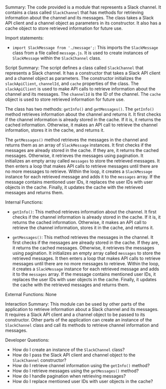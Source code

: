 Summary:
The code provided is a module that represents a Slack channel. It contains a class called `SlackChannel` that has methods for retrieving information about the channel and its messages. The class takes a Slack API client and a channel object as parameters in its constructor. It also has a cache object to store retrieved information for future use.

Import statements:
- `import SlackMessage from './message';`: This imports the `SlackMessage` class from a file called `message.js`. It is used to create instances of `SlackMessage` within the `SlackChannel` class.

Script Summary:
The script defines a class called `SlackChannel` that represents a Slack channel. It has a constructor that takes a Slack API client and a channel object as parameters. The constructor initializes the `slackApiClient`, `channelId`, and `cache` properties of the class. The `slackApiClient` is used to make API calls to retrieve information about the channel and its messages. The `channelId` is the ID of the channel. The `cache` object is used to store retrieved information for future use.

The class has two methods: `getInfo()` and `getMessages()`. The `getInfo()` method retrieves information about the channel and returns it. It first checks if the channel information is already stored in the cache. If it is, it returns the cached information. Otherwise, it makes an API call to retrieve the channel information, stores it in the cache, and returns it.

The `getMessages()` method retrieves the messages in the channel and returns them as an array of `SlackMessage` instances. It first checks if the messages are already stored in the cache. If they are, it returns the cached messages. Otherwise, it retrieves the messages using pagination. It initializes an empty array called `messages` to store the retrieved messages. It then enters a loop that makes API calls to retrieve messages until there are no more messages to retrieve. Within the loop, it creates a `SlackMessage` instance for each retrieved message and adds it to the `messages` array. If the message contains mentioned user IDs, it replaces the user IDs with user objects in the cache. Finally, it updates the cache with the retrieved messages and returns them.

Internal Functions:
- `getInfo()`: This method retrieves information about the channel. It first checks if the channel information is already stored in the cache. If it is, it returns the cached information. Otherwise, it makes an API call to retrieve the channel information, stores it in the cache, and returns it.

- `getMessages()`: This method retrieves the messages in the channel. It first checks if the messages are already stored in the cache. If they are, it returns the cached messages. Otherwise, it retrieves the messages using pagination. It initializes an empty array called `messages` to store the retrieved messages. It then enters a loop that makes API calls to retrieve messages until there are no more messages to retrieve. Within the loop, it creates a `SlackMessage` instance for each retrieved message and adds it to the `messages` array. If the message contains mentioned user IDs, it replaces the user IDs with user objects in the cache. Finally, it updates the cache with the retrieved messages and returns them.

External Functions:
None

Interaction Summary:
This module can be used by other parts of the application to retrieve information about a Slack channel and its messages. It requires a Slack API client and a channel object to be passed to its constructor. Other parts of the application can create an instance of the `SlackChannel` class and call its methods to retrieve channel information and messages.

Developer Questions:
- How do I create an instance of the `SlackChannel` class?
- How do I pass the Slack API client and channel object to the `SlackChannel` constructor?
- How do I retrieve channel information using the `getInfo()` method?
- How do I retrieve messages using the `getMessages()` method?
- How do I handle pagination when retrieving messages?
- How do I replace mentioned user IDs with user objects in the cache?